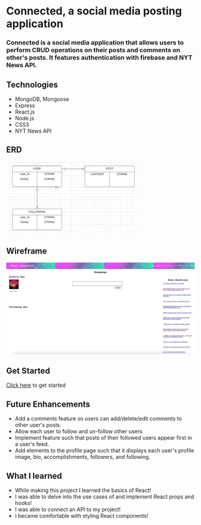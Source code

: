 # Connected, a social media posting application
### Connected is a social media application that allows users to perform CRUD operations on their posts and comments on other's posts. It features authentication with firebase and NYT News API.

## Technologies 
* MongoDB, Mongoose
* Express
* React.js
* Node.js
* CSS3
* NYT News API


## ERD
![](public/erd.jpeg)

## Wireframe
![](public/homepage.jpeg)


## Get Started

[Click here]( https://react-connected.netlify.app/ ) to get started

## Future Enhancements 
* Add a comments feature so users can add/delete/edit comments to other user's posts.
* Allow each user to follow and un-follow other users
* Implement feature such that posts of their followed users appear first in a user's feed.
* Add elements to the profile page such that it displays each user's profile image, bio, accomplishments, followers, and following.

## What I learned
* While making this project I learned the basics of React! 
* I was able to delve into the use cases of and implement React props and hooks!
* I was able to connect an API to my project!
* I became comfortable with styling React components!